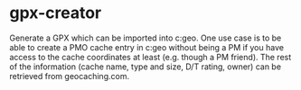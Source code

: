 # gpx-creator
Generate a GPX which can be imported into c:geo.
One use case is to be able to create a PMO cache entry in c:geo without being a PM if you have access to the cache coordinates at least (e.g. though a PM friend).
The rest of the information (cache name, type and size, D/T rating, owner) can be retrieved from geocaching.com.
